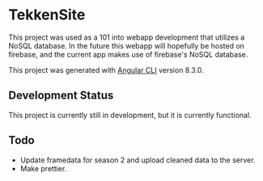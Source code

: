 # TekkenSite

This project was used as a 101 into webapp development that utilizes a NoSQL database. In the future this webapp will hopefully be hosted on firebase, and the current app
makes use of firebase's NoSQL database.

This project was generated with [Angular CLI](https://github.com/angular/angular-cli) version 8.3.0.

## Development Status

This project is currently still in development, but it is currently functional.

## Todo 

- Update framedata for season 2 and upload cleaned data to the server.
- Make prettier.